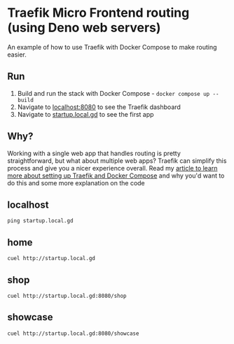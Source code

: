 # Traefik Micro Frontend routing (using Deno web servers)

An example of how to use Traefik with Docker Compose to make routing easier.

## Run

1. Build and run the stack with Docker Compose - `docker compose up --build`
2. Navigate to [localhost:8080](http://localhost:8080) to see the Traefik dashboard
3. Navigate to [startup.local.gd](http://startup.local.gd) to see the first app

## Why?

Working with a single web app that handles routing is pretty straightforward, 
but what about multiple web apps? Traefik can simplify this process and give you a nicer experience overall. 
Read my [article to learn more about setting up Traefik and Docker Compose](https://blog.sethcorker.com/traefik-routing-for-web-apps) 
and why you'd want to do this and some more explanation on the code


## localhost

```shell
ping startup.local.gd
```

## home

```shell
cuel http://startup.local.gd
```

## shop

```shell
cuel http://startup.local.gd:8080/shop
```

## showcase

```shell
cuel http://startup.local.gd:8080/showcase
```








